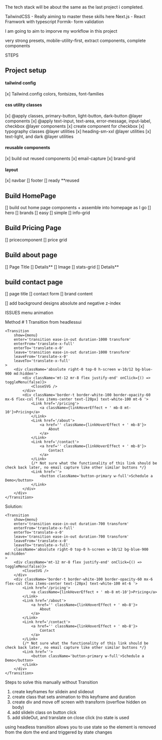The tech stack will be about the same as the last project i completed.

TailwindCSS - Really aiming to master these skills here
Next.js - React Framwork with typescript
Formik- form validation

I am going to aim to imporve my workflow in this project

very strong presets, mobile-utility-first, extract components, complete components

STEPS

## Project setup

#### tailwind config

[x] Tailwind.config colors, fontsizes, font-families

#### css utility classes

[x] @apply classes, primary-button, light-button, dark-button @layer components
[x] @apply text-input, text-area, error-message, input-label, checkbox @layer components
[x] create component for checkbox
[x] typography classes @layer utilities
[x] heading-sm-xxl @layer utilities
[x] text-light, and dark @layer utilities

#### reusable components

[x] build out reused components
[x] email-capture
[x] brand-grid

#### layout

[x] navbar
[] footer
[] ready \*\*reused

## Build HomePage

[] build out home page components + assemble into homepage as I go
[] hero
[] brands
[] easy
[] simple
[] info-grid

## Build Pricing Page

[] pricecomponent
[] price grid

## Build about page

[] Page Title
[] Details**
[] Image
[] stats-grid
[] Details**

## build contact page

[] page title
[] contact form
[] brand content

[] add background designs absolute and negative z-index

ISSUES menu animation

Method # 1 Transition from headlessui

```tsx
<Transition
	show={menu}
	enter='transition ease-in-out duration-1000 transform'
	enterFrom='translate-x-full'
	enterTo='translate-x-0'
	leave='transition ease-in-out duration-1000 transform'
	leaveFrom='translate-x-0'
	leaveTo='translate-x-full'
>
	<div className='absolute right-0 top-0 h-screen w-10/12 bg-blue-900 md:hidden'>
		<div className='mt-12 mr-8 flex justify-end' onClick={() => toggleMenu(false)}>
			<CloseSVG />
		</div>
		<div className='border-t border-white-100 border-opacity-60 mx-6 flex-col flex items-center text-[20px] text-white-100 mt-6 '>
			<Link href='/pricing'>
				<a className={linkHoverEffect + ' mb-8 mt-10'}>Pricing</a>
			</Link>
			<Link href='/about'>
				<a href='' className={linkHoverEffect + ' mb-8'}>
					About
				</a>
			</Link>
			<Link href='/contact'>
				<a href='' className={linkHoverEffect + ' mb-8'}>
					Contact
				</a>
			</Link>
			{/* Not sure what the functionality of this link should be check back later, no email capture like other similar buttons */}
			<Link href=''>
				<button className='button-primary w-full'>Schedule a Demo</button>
			</Link>
		</div>
	</div>
</Transition>
```

Solution:

```tsx
<Transition
	show={menu}
	enter='transition ease-in-out duration-700 transform'
	enterFrom='translate-x-full'
	enterTo='translate-x-0'
	leave='transition ease-in-out duration-700 transform'
	leaveFrom='translate-x-0'
	leaveTo='translate-x-full'
	className='absolute right-0 top-0 h-screen w-10/12 bg-blue-900 md:hidden'
>
	<div className='mt-12 mr-8 flex justify-end' onClick={() => toggleMenu(false)}>
		<CloseSVG />
	</div>
	<div className='border-t border-white-100 border-opacity-60 mx-6 flex-col flex items-center text-[20px] text-white-100 mt-6 '>
		<Link href='/pricing'>
			<a className={linkHoverEffect + ' mb-8 mt-10'}>Pricing</a>
		</Link>
		<Link href='/about'>
			<a href='' className={linkHoverEffect + ' mb-8'}>
				About
			</a>
		</Link>
		<Link href='/contact'>
			<a href='' className={linkHoverEffect + ' mb-8'}>
				Contact
			</a>
		</Link>
		{/* Not sure what the functionality of this link should be check back later, no email capture like other similar buttons */}
		<Link href=''>
			<button className='button-primary w-full'>Schedule a Demo</button>
		</Link>
	</div>
</Transition>
```

Steps to solve this manually without Transition

1. create keyframes for slidein and slideout
1. create class that sets animation to this keyframe and duration
1. create div and move off screen with transform (overflow hidden on body)
1. add slideIn class on button click
1. add slideOut, and translate on close click (no state is used

using headless transition allows you to use state so the element is removed from the dom the end and triggered by state changes
